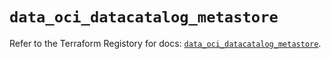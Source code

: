 # `data_oci_datacatalog_metastore`

Refer to the Terraform Registory for docs: [`data_oci_datacatalog_metastore`](https://registry.terraform.io/providers/oracle/oci/6.18.0/docs/data-sources/datacatalog_metastore).
